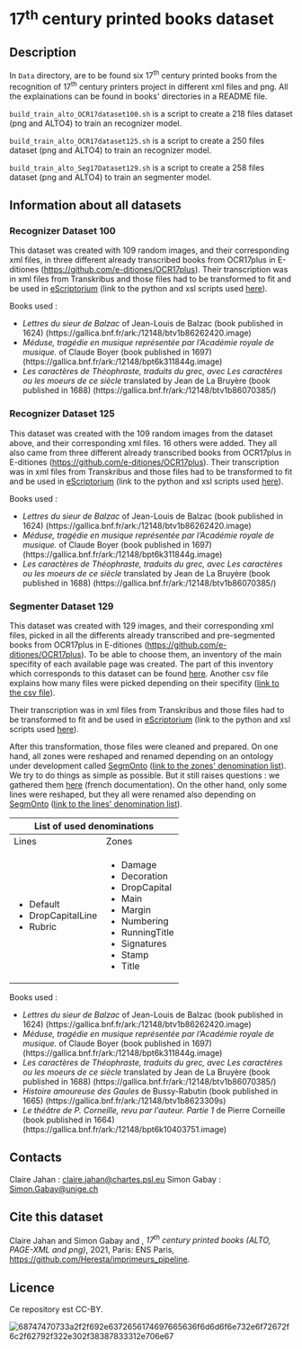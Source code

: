# 17<b><sup>th</sup></b> century printed books dataset

## Description
In ``Data`` directory, are to be found six 17<sup>th</sup> century printed books from the recognition of 17<sup>th</sup> century printers project in different xml files and png. All the explainations can be found in books' directories in a README file.

``build_train_alto_OCR17dataset100.sh`` is a script to create a 218 files dataset (png and ALTO4) to train an recognizer model. 

``build_train_alto_OCR17dataset125.sh`` is a script to create a 250 files dataset (png and ALTO4) to train an recognizer model.

``build_train_alto_Seg17Dataset129.sh`` is a script to create a 258 files dataset (png and ALTO4) to train an segmenter model.

## Information about all datasets

### Recognizer Dataset 100
This dataset was created with 109 random images, and their corresponding xml files, in three different already transcribed books from OCR17plus in E-ditiones (https://github.com/e-ditiones/OCR17plus). Their transcription was in xml files from Transkribus and those files had to be transformed to fit and be used in [eScriptorium](http://traces6.paris.inria.fr/) (link to the python and xsl scripts used [here](https://github.com/Heresta/BAO_Stage_DH_ENS_2021/tree/main/CorrectionPageXMLeScriptorium)).

Books used :
<ul>
  <li><i>Lettres du sieur de Balzac</i> of Jean-Louis de Balzac (book published in 1624) (https://gallica.bnf.fr/ark:/12148/btv1b86262420.image)</li>
  <li><i>Méduse,  tragédie  en  musique  représentée  par  l’Académie  royale  de  musique.</i> of Claude Boyer (book published in 1697) (https://gallica.bnf.fr/ark:/12148/bpt6k311844g.image)</li>
  <li><i>Les caractères de Théophraste, traduits du grec, avec Les caractères ou les moeurs de ce siècle</i> translated by Jean de La Bruyère (book published in 1688) (https://gallica.bnf.fr/ark:/12148/btv1b86070385/)</li>
</ul>

### Recognizer Dataset 125
This dataset was created with the 109 random images from the dataset above, and their corresponding xml files. 16 others were added. They all also came from three different already transcribed books from OCR17plus in E-ditiones (https://github.com/e-ditiones/OCR17plus). Their transcription was in xml files from Transkribus and those files had to be transformed to fit and be used in [eScriptorium](http://traces6.paris.inria.fr/) (link to the python and xsl scripts used [here](https://github.com/Heresta/BAO_Stage_DH_ENS_2021/tree/main/CorrectionPageXMLeScriptorium)).

Books used :
<ul>
  <li><i>Lettres du sieur de Balzac</i> of Jean-Louis de Balzac (book published in 1624) (https://gallica.bnf.fr/ark:/12148/btv1b86262420.image)</li>
  <li><i>Méduse,  tragédie  en  musique  représentée  par  l’Académie  royale  de  musique.</i> of Claude Boyer (book published in 1697) (https://gallica.bnf.fr/ark:/12148/bpt6k311844g.image)</li>
  <li><i>Les caractères de Théophraste, traduits du grec, avec Les caractères ou les moeurs de ce siècle</i> translated by Jean de La Bruyère (book published in 1688) (https://gallica.bnf.fr/ark:/12148/btv1b86070385/)</li>
</ul>

### Segmenter Dataset 129
This dataset was created with 129 images, and their corresponding xml files, picked in all the differents already transcribed and pre-segmented books from OCR17plus in E-ditiones (https://github.com/e-ditiones/OCR17plus). To be able to choose them, an inventory of the main specifity of each available page was created. The part of this inventory which corresponds to this dataset can be found [here](https://github.com/Heresta/imprimeurs_pipeline/blob/main/Datasets/Segmenter/Dataset%20129/Informations_about_files.csv). Another csv file explains how many files were picked depending on their specifity ([link to the csv file](https://github.com/Heresta/imprimeurs_pipeline/blob/main/Datasets/Segmenter/Dataset%20129/Informations_about_dataset.csv)).

Their transcription was in xml files from Transkribus and those files had to be transformed to fit and be used in [eScriptorium](http://traces6.paris.inria.fr/) (link to the python and xsl scripts used [here](https://github.com/Heresta/BAO_Stage_DH_ENS_2021/tree/main/CorrectionPageXMLeScriptorium)). 

After this transformation, those files were cleaned and prepared. On one hand, all zones were reshaped and renamed depending on an ontology under development called [SegmOnto](https://github.com/SegmOnto) ([link to the zones' denomination list](https://github.com/SegmOnto/examples/tree/main/zones)). We try to do things as simple as possible. But it still raises questions : we gathered them [here](https://github.com/Heresta/BAO_Stage_DH_ENS_2021/tree/main/problemesSegmentation) (french documentation). On the other hand, only some lines were reshaped, but they all were renamed also depending on [SegmOnto](https://github.com/SegmOnto) ([link to the lines' denomination list](https://github.com/SegmOnto/examples/tree/main/lines)).

<table align="center">
    <thead>
        <tr>
            <th colspan="2">List of used denominations</th>
        </tr>
    </thead>
    <tbody>
        <tr>
            <td>Lines</td>
            <td>Zones</td>
        </tr>
      <tr>
        <td>
          <ul>
            <li>Default</li>
            <li>DropCapitalLine</li>
            <li>Rubric</li>
          </ul>
        </td>
        <td>
          <ul>
            <li>Damage</li>
            <li>Decoration</li>
            <li>DropCapital</li>
            <li>Main</li>
            <li>Margin</li>
            <li>Numbering</li>
            <li>RunningTitle</li>
            <li>Signatures</li>
            <li>Stamp</li>
            <li>Title</li>
          </ul>
        </td>
      </tr>
    </tbody>
</table>

Books used :
<ul>
  <li><i>Lettres du sieur de Balzac</i> of Jean-Louis de Balzac (book published in 1624) (https://gallica.bnf.fr/ark:/12148/btv1b86262420.image)</li>
  <li><i>Méduse,  tragédie  en  musique  représentée  par  l’Académie  royale  de  musique.</i> of Claude Boyer (book published in 1697) (https://gallica.bnf.fr/ark:/12148/bpt6k311844g.image)</li>
  <li><i>Les caractères de Théophraste, traduits du grec, avec Les caractères ou les moeurs de ce siècle</i> translated by Jean de La Bruyère (book published in 1688) (https://gallica.bnf.fr/ark:/12148/btv1b86070385/)</li>
  <li><i>Histoire amoureuse des Gaules</i> de Bussy-Rabutin (book published in 1665) (https://gallica.bnf.fr/ark:/12148/btv1b8623309s)</li>
  <li><i>Le théâtre de P. Corneille, revu par l'auteur. Partie 1</i> de Pierre Corneille (book published in 1664) (https://gallica.bnf.fr/ark:/12148/bpt6k10403751.image)</li>
</ul>

## Contacts
Claire Jahan : claire.jahan@chartes.psl.eu
Simon Gabay : Simon.Gabay@unige.ch

## Cite this dataset
Claire Jahan and Simon Gabay and , _17<sup>th</sup> century printed books (ALTO, PAGE-XML and png)_, 2021, Paris: ENS Paris,  https://github.com/Heresta/imprimeurs_pipeline.

## Licence
Ce repository est CC-BY.

![68747470733a2f2f692e6372656174697665636f6d6d6f6e732e6f72672f6c2f62792f322e302f38387833312e706e67](https://user-images.githubusercontent.com/56683417/115237678-2150d080-a11d-11eb-903e-5a26587e12e1.png)

